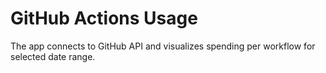 # GitHub Actions Usage

The app connects to GitHub API and visualizes spending per workflow for selected date range.